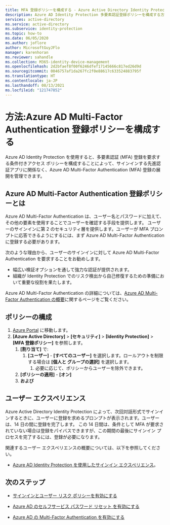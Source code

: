 ```yaml
---
title: MFA 登録ポリシーを構成する - Azure Active Directory Identity Protection
description: Azure AD Identity Protection 多要素認証登録ポリシーを構成する方法について説明します。
services: active-directory
ms.service: active-directory
ms.subservice: identity-protection
ms.topic: how-to
ms.date: 06/05/2020
ms.author: joflore
author: MicrosoftGuyJFlo
manager: karenhoran
ms.reviewer: sahandle
ms.collection: M365-identity-device-management
ms.openlocfilehash: 2d2bfaef8f00f6246dfef17145666c817ed26d9d
ms.sourcegitcommit: 0046757af1da267fc2f0e88617c633524883795f
ms.translationtype: HT
ms.contentlocale: ja-JP
ms.lasthandoff: 08/13/2021
ms.locfileid: "121747852"
---
```

# <a name="how-to-configure-the-azure-ad-multi-factor-authentication-registration-policy"></a>方法:Azure AD Multi-Factor Authentication 登録ポリシーを構成する

Azure AD Identity Protection を使用すると、多要素認証 (MFA) 登録を要求する条件付きアクセス ポリシーを構成することによって、サインインする先進認証アプリに関係なく、Azure AD Multi-Factor Authentication (MFA) 登録の展開を管理できます。

## <a name="what-is-the-azure-ad-multi-factor-authentication-registration-policy"></a>Azure AD Multi-Factor Authentication 登録ポリシーとは

Azure AD Multi-Factor Authentication は、ユーザー名とパスワードに加えて、その他の要素を使用することでユーザーを確認する手段を提供します。 ユーザーのサインインに第 2 のセキュリティ層を提供します。ユーザーが MFA プロンプトに応答できるようにするには、まず Azure AD Multi-Factor Authentication に登録する必要があります。

次のような理由から、ユーザーのサインインに対して Azure AD Multi-Factor Authentication を要求することをお勧めします。

- 幅広い検証オプションを通して強力な認証が提供されます。
- 組織が Identity Protection でのリスク検出から自己修復するための準備において重要な役割を果たします。

Azure AD Multi-Factor Authentication の詳細については、[Azure AD Multi-Factor Authentication の概要](../authentication/howto-mfa-getstarted.md)に関するページをご覧ください。

## <a name="policy-configuration"></a>ポリシーの構成

1. [Azure Portal](https://portal.azure.com) に移動します。
1. **[Azure Active Directory]**  >  **[セキュリティ]**  >  **[Identity Protection]**  >  **[MFA 登録ポリシー]** を参照します。
   1. **[割り当て]** で:
      1. **[ユーザー]** - **[すべてのユーザー]** を選択します。ロールアウトを制限する場合は **[個人と グループの選択]** を選択します。
         1. 必要に応じて、ポリシーからユーザーを除外できます。
   1. **[ポリシーの適用]**  -  **[オン]**
   1. **および**

## <a name="user-experience"></a>ユーザー エクスペリエンス

Azure Active Directory Identity Protection によって、次回対話形式でサインインするときに、ユーザーに登録を求めるプロンプトが表示されます。ユーザーは、14 日の間に登録を完了します。 この 14 日間は、条件として MFA が要求されていない場合は登録をパイバスできますが、この期間の最後にサインイン プロセスを完了するには、登録が必要になります。

関連するユーザー エクスペリエンスの概要については、以下を参照してください。

- [Azure AD Identity Protection を使用したサインイン エクスペリエンス](concept-identity-protection-user-experience.md)。  

## <a name="next-steps"></a>次のステップ

- [サインインとユーザー リスク ポリシーを有効にする](howto-identity-protection-configure-risk-policies.md)

- [Azure AD のセルフサービス パスワード リセット を有効にする](../authentication/howto-sspr-deployment.md)

- [Azure AD の Multi-Factor Authentication を有効にする](../authentication/howto-mfa-getstarted.md)
